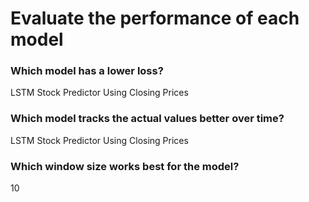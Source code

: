  # Evaluate the performance of each model
 
 ### Which model has a lower loss?
 LSTM Stock Predictor Using Closing Prices
 
 ### Which model tracks the actual values better over time?
 LSTM Stock Predictor Using Closing Prices

 ### Which window size works best for the model?
 10